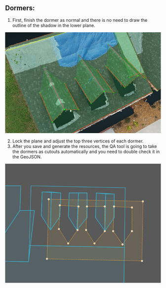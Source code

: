 ## Dormers:

1. First, finish the dormer as normal and there is no need to draw the outline of the shadow in the lower plane.

![](../.gitbook/assets/dormer1.jpg)

2. Lock the plane and adjust the top three vertices of each dormer.
3. After you save and generate the resources, the QA tool is going to take the dormers as cutouts automatically and you need to double check it in the GeoJSON.

![](../.gitbook/assets/dormer2.jpg)